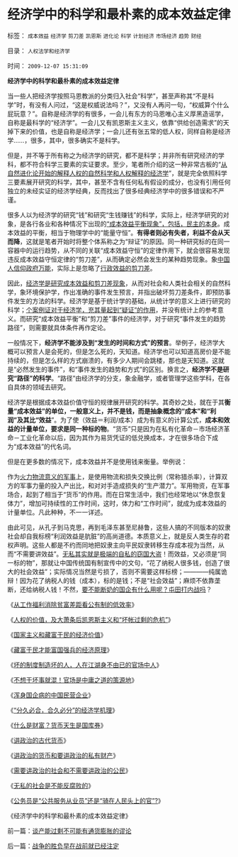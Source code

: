 # 经济学中的科学和最朴素的成本效益定律

标签： `成本效益` `经济学` `剪刀差` `凯恩斯` `进化论` `科学` `计划经济` `市场经济` `趋势` `财经` 

目录： `人权法学和经济学`

时间： `2009-12-07 15:31:09`

**经济学中的科学和最朴素的成本效益定律**

当一些人把经济学按照马恩教派的分类归入社会“科学”，甚至声称其“不是科学”时，有没有人问过，“这是权威说法吗？”，又没有人再问一句，“权威算个什么屁玩意？”。自称是经济学的有很多，一会儿有东方的马恩唯心主义厚黑造谣学，自称是最科学的“经济学”。一会儿又有凯恩斯主义主义，依靠“供给创造需求”的天掉下来的价值，也是自称是经济学；一会儿还有张五常的低人权，同样自称是经济学……，很多，其中，很多确实不是科学。

但是，并不等于所有称之为经济学的研究，都不是科学；并非所有研究经济的学科，都不符合科学三要素的实证要求。至少，笔者所介绍的这一种非常古板的“[从自然进化论开始的解释人权的自然科学和人权解释的经济学](../../../2009/11/16/解释人权的自然科学和人权解释的经济学.md)”，就是完全依照科学三要素展开研究的科学，其中，甚至不含有任何私有假设的成分，也没有引用任何独立的未经实证的经济学经典，反而找出了很多经典经济学中的很多错误和不严谨。

很多人以为经济学的研究“钱”和研究“生钱赚钱”的科学，实际上，经济学研究的对象，是各行各业和各种情况下出现的[“成本效益平衡现象”，包括，民主的本身](../../../2009/10/9/什么是民主？民主和成本效益原理的关系.md)。成本效益的平衡，相当于物理学中的“能量守恒”。**有得者则必有失者，利益不会从天而降**，这就是笔者开始时将整个体系称之为“辩证”的原因。同一种研究标的在同一容器中的运行趋势，从不同的关联“成本效益守恒”的定律作用下，就会很容易发现违反成本效益守恒定律的“剪刀差”，从而确定必然会发生的某种趋势现象。象[中国人信仰政府万能](../../../2009/1/7/威权万能论，肆虐中国2000年的条件反射.md)，实际上是忽略了[行政效益的剪刀差](../../../2009/5/25/行政效益剪刀差和保守主义：公权分立牵制不能减少腐败.md)。

因此，[经济学是研究成本效益和剪刀差现象](../../../2009/9/9/经济学，政治中的经济学和“政治经济学”.md)，从而对社会和人类社会相关的自然科学，象环境保护学，作出准确的事件发生预言，并指出破坏剪刀差条件，即预防事件发生的方法的科学。经济学是基于统计学的基础，从统计学的意义上进行研究的科学；[个案例证对于经济学，充其量起到“疑证”的作用](../../../2009/10/28/统计学意义上的对象模型和假设场景和诡辩.md)，并没有统计上的参考意义。而研究“成本效益平衡”和“剪刀差”事件的经济学，对于研究“事件发生的趋势路径”，则需要就具体条件再作定论。

一般情况下，**经济学不能涉及到“发生的时间和方式”的预言**。举例子，经济学大概可以预言人是会死的，但是怎么死的，天知道。经济学也可以知道高房价是不能持续的，但是怎么样的方式崩溃的，有多少人期间会跳楼，那也是天知道。这就是“必然发生的事件”，和“事件发生的趋势和方式”的区别。换言之，**经济学不是研究“路径”的科学**。“路径”由经济学的分支，象金融学，或者管理学这些学科，在各自具体的领域去研究。

经济学是根据成本效益价值守恒的规律展开研究的科学。其奇妙之处，就在于其**衡量“成本效益”的单位，一般意义上，并不是钱，而是抽象概念的“成本”和“利润”及其比“效益**”。为了使（效益＝利润/成本）成为有意义的计算公式，**成本和效益的计量单位，要求是同一种标的物**。“货币”只是因为在私有化革命－市场经济革命－工业化革命以后，因为其作为易货凭证的低兑换成本，才在很多场合下成为“成本效益”的代名词。

但是在更多数的情况下，成本效益并不是使用钱来衡量。举例说：

作为[火力物流意义的军事](../../../2009/1/28/战争是实施火力物流的准确投放的快递专业.md)上，是使用物流和损失交换比例（常称猎杀率），计算双方的军事力量的投入产出比，和对对手造成损失的“生产潜力”。军用物资，在军事场合，起到了相当于“货币”的作用。而在日常生活中，我们也经常地以“休息恢复体力”，增加可持续性的工作时间，这时，体力和“工作时间”，就成为成本效益的计量单位。凡此种种，不一一详述。

由此可见，从孔子到马克思，再到毛泽东甚至尼赫鲁，这些人搞的不同版本的奴隶社会却自我标榜“利润效益是肮脏”的高尚道德。本质意义上，就是反人类生存的君权声明。这些人都是不约而同地把奴隶主向平民奴隶转移生存成本视为当然，从而“不需要讲效益”。[无私其实就是极端的自私的窃国大盗](../../../2009/3/26/人性本私！无私与自私是同义词.md)！而效益，又必须是“同一标的物”，那就让中国传统国有制宣传中的文句，“花了纳税人很多钱，创造了很大的社会效益”；实际情况当然是亏损了，否则不需要这样标榜；————纯属诡辩！因为花了纳税人的钱（成本），标的是钱；不是“社会效益”；麻烦不依靠垄断，还给纳税人钱！不然，[要不能断奶的国企有什么用呢？屯田打内战吗](../../../2009/7/22/国企是否造大造强的内宅英雄.md)？

《[从工作福利消除贫富差距看公有制的低效率](../../../2009/11/28/从工作福利消除贫富差距看公有制的低效率.md)》

《[人权的价值，及大萧条后凯恩斯主义和“坏帐过剩的危机”](../../../2009/11/29/大萧条后凯恩斯主义和“坏帐过剩的危机”.md)》

《[国家主义和藏富于民的经济价值](../../../2009/11/30/国家主义和藏富于民的经济价值.md)》

《[藏富于民才能富国强兵的经济原理](../../../2009/12/1/藏富于民才能富国强兵的经济原理.md)》

《[坏的制度制造坏的人，人在江湖身不由已的官场中人](../../../2009/12/1/“人在江湖，身不由已”.md)》

《[不想干坏事就混！官场是中庸之道的策源地](../../../2009/12/2/混！中庸之道的策源地.md)》

《[浑身国企病的中国民营企业](../../../2009/12/2/浑身国企病的中国民营企业.md)》

《[“分久必合，合久必分”的经济学机理](../../../2009/12/3/“分久必合，合久必分”.md)》

《[什么是财富？货币天生是国库券](../../../2009/12/3/什么是财富？货币天生是国库券.md)》

《[讲政治的古代货币](../../../2009/12/4/讲政治的古代货币.md)》

《[讲政治的货币和要讲政治的私有财产](../../../2009/12/4/讲政治的货币和要讲政治的私有财产.md)》

《[需要讲政治的社会和不需要讲政治的公民](../../../2009/12/5/需要讲政治的社会和不需要讲政治的公民.md)》

《[无私的社会是不能反腐败的](../../../2009/12/5/无私的社会是不能反腐败的.md)》

《[公务员是“公共服务从业员”还是“骑在人民头上的官”?](../../../2009/12/6/公务员，即公共服务从业员.md)》

《经济学中的科学和最朴素的成本效益定律》



前一篇：[谈产能过剩不可能有通货膨胀的谬论](../../../2009/12/7/谈产能过剩不可能有通货膨胀的谬论.md)

后一篇：[战争的胜负早在战前就已经注定](../../../2009/12/7/战争的胜负早在战前就已经注定.md)